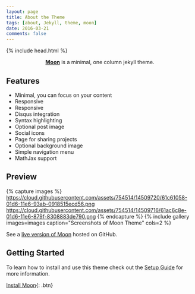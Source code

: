 ```yaml
---
layout: page
title: About the Theme
tags: [about, Jekyll, theme, moon]
date: 2016-03-21
comments: false
---
```


{% include head.html %}
    
<center><a href="http://taylantatli.github.io/Moon"><b>Moon</b></a> is a minimal, one column jekyll theme.</center>

<div markdown="0"><i class="devicon-angularjs-plain"></i></div>

## Features
* Minimal, you can focus on your content
* Responsive
* Responsive
* Disqus integration
* Syntax highlighting
* Optional post image
* Social icons
* Page for sharing projects
* Optional background image
* Simple navigation menu
* MathJax support

## Preview

{% capture images %}
    https://cloud.githubusercontent.com/assets/754514/14509720/61c61058-01d6-11e6-93ab-0918515ecd56.png
    https://cloud.githubusercontent.com/assets/754514/14509716/61ac6c8e-01d6-11e6-879f-8308883de790.png
{% endcapture %}
{% include gallery images=images caption="Screenshots of Moon Theme" cols=2 %}

See a [live version of Moon](http://taylantatli.github.io/Moon) hosted on GitHub.

## Getting Started

To learn how to install and use this theme check out the [Setup Guide](http://taylantatli.me/Moon/moon-theme/) for more information.
      
[Install Moon](https://github.com/TaylanTatli/Moon){: .btn}

